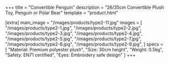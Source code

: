 +++
title = "Convertible Penguin"
description = "26/35cm Convertible Plush Toy, Penguin or Polar Bear"
template = "product.html"

[extra]
main_image = "/images/products/type2-11.jpg"
images = [
    "/images/products/type2-1.jpg",
    "/images/products/type2-2.jpg",
    "/images/products/type2-3.jpg",
    "/images/products/type2-4.jpg",
    "/images/products/type2-5.jpg",
    "/images/products/type2-7.jpg",
    "/images/products/type2-8.jpg",
    "/images/products/type2-9.jpg",
]
specs = [
  "Material: Premium polyester plush",
  "Size: 30cm height",
  "Weight: 0.5kg",
  "Safety: EN71 certified",
  "Eyes: Embroidery safe design"
]
+++